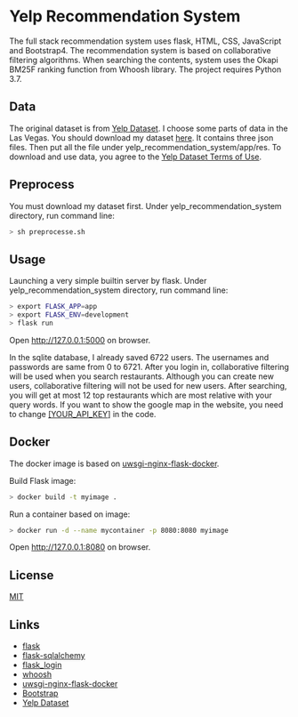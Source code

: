 # Yelp Recommendation System

The full stack recommendation system uses flask, HTML, CSS, JavaScript and Bootstrap4. 
The recommendation system is based on collaborative filtering algorithms. 
When searching the contents, system uses the Okapi BM25F ranking function from Whoosh library.
The project requires Python 3.7.

 
## Data
The original dataset is from [Yelp Dataset](https://www.kaggle.com/yelp-dataset/yelp-dataset). I choose some parts of data in the Las Vegas.
You should download my dataset [here](https://drive.google.com/drive/folders/1fK7sBOSdXSAXyWRCpCpLfP12G56Qg0-z?usp=sharing). It contains three json files. 
Then put all the file under yelp_recommendation_system/app/res. 
To download and use data, you agree to the [Yelp Dataset Terms of Use](./yelp-dataset-agreement.pdf).



## Preprocess
You must download my dataset first. Under yelp_recommendation_system directory, run command line:
```bash
> sh preprocesse.sh
```

## Usage
Launching a very simple builtin server by flask. Under yelp_recommendation_system directory, run command line:
```bash
> export FLASK_APP=app    
> export FLASK_ENV=development
> flask run
```
Open http://127.0.0.1:5000 on browser.


In the sqlite database, I already saved 6722 users. The usernames and passwords are same from 0 to 6721. 
After you login in, collaborative filtering will be used when you search restaurants. 
Although you can create new users,  collaborative filtering will not be used for new users. 
After searching, you will get at most 12 top restaurants which are most relative with your query words.
 If you want to show the google map in the website, you need to change [[YOUR_API_KEY]](./app/templates/index.html#L73) in the code.
 
## Docker
The docker image is based on [uwsgi-nginx-flask-docker](https://github.com/tiangolo/uwsgi-nginx-flask-docker).

Build Flask image:
```bash
> docker build -t myimage .
```
Run a container based on image:
```bash
> docker run -d --name mycontainer -p 8080:8080 myimage
```
Open http://127.0.0.1:8080 on browser.

## License
[MIT](./LICENSE)

## Links
* [flask](https://github.com/pallets/flask)
* [flask-sqlalchemy](https://github.com/pallets/flask-sqlalchemy)
* [flask_login](https://github.com/maxcountryman/flask-login)
* [whoosh](https://whoosh.readthedocs.io/en/latest/)
* [uwsgi-nginx-flask-docker](https://github.com/tiangolo/uwsgi-nginx-flask-docker)
* [Bootstrap](https://getbootstrap.com/docs/4.3/getting-started/introduction/)
* [Yelp Dataset](https://www.kaggle.com/yelp-dataset/yelp-dataset)
